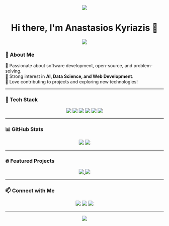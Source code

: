 <!-- GitHub Profile Header -->
<p align="center">
  <img src="https://capsule-render.vercel.app/api?text=Hey%20Everyone!🕹️&animation=fadeIn&type=waving&color=gradient&height=100"/>
</p>

<h1 align="center">Hi there, I'm Anastasios Kyriazis 👋</h1>

<!-- Typing animation -->
<p align="center">
  <img src="https://readme-typing-svg.herokuapp.com?color=F7B500&lines=Software+Engineer;Tech+Enthusiast;Always+Learning+New+Things&center=true&width=500&height=50">
</p>

<!-- About Me Section -->
### 📌 About Me  
🔹 Passionate about software development, open-source, and problem-solving.  
🔹 Strong interest in **AI, Data Science, and Web Development**.  
🔹 Love contributing to projects and exploring new technologies!  

---

<!-- Tech Stack Badges -->
### 🚀 Tech Stack  
<p align="center">
  <img src="https://img.shields.io/badge/Python-3776AB?style=for-the-badge&logo=python&logoColor=white"/>
  <img src="https://img.shields.io/badge/C%2B%2B-00599C?style=for-the-badge&logo=c%2B%2B&logoColor=white"/>
  <img src="https://img.shields.io/badge/Java-ED8B00?style=for-the-badge&logo=java&logoColor=white"/>
  <img src="https://img.shields.io/badge/JavaScript-F7DF1E?style=for-the-badge&logo=javascript&logoColor=black"/>
  <img src="https://img.shields.io/badge/React-61DAFB?style=for-the-badge&logo=react&logoColor=black"/>
  <img src="https://img.shields.io/badge/Linux-FCC624?style=for-the-badge&logo=linux&logoColor=black"/>
</p>

---

<!-- GitHub Stats -->
### 📊 GitHub Stats  
<p align="center">
  <img src="https://github-readme-stats.vercel.app/api?username=Ankyriazis&show_icons=true&theme=tokyonight&hide_border=true&count_private=true"/>
  <img src="https://github-readme-streak-stats.herokuapp.com/?user=Ankyriazis&theme=tokyonight&hide_border=true"/>
</p>

---

<!-- Top Repositories -->
### 🔥 Featured Projects  
<p align="center">
  <a href="https://github.com/Ankyriazis/Project1">
    <img src="https://github-readme-stats.vercel.app/api/pin/?username=Ankyriazis&repo=Project1&theme=tokyonight"/>
  </a>
  <a href="https://github.com/Ankyriazis/Project2">
    <img src="https://github-readme-stats.vercel.app/api/pin/?username=Ankyriazis&repo=Project2&theme=tokyonight"/>
  </a>
</p>

---

<!-- Social & Contact -->
### 📫 Connect with Me  
<p align="center">
  <a href="mailto:akiriazis2@gmail.com"><img src="https://img.shields.io/badge/Email-D14836?style=for-the-badge&logo=gmail&logoColor=white"/></a>
  <a href="https://linkedin.com/in/anastasios-kyriazis"><img src="https://img.shields.io/badge/LinkedIn-0077B5?style=for-the-badge&logo=linkedin&logoColor=white"/></a>
  <a href="https://github.com/Ankyriazis"><img src="https://img.shields.io/badge/GitHub-181717?style=for-the-badge&logo=github&logoColor=white"/></a>
</p>

---

<!-- Footer with Visitor Count -->
<p align="center">
  <img src="https://komarev.com/ghpvc/?username=Ankyriazis&label=Profile+Views&color=blue&style=plastic"/>
</p>
